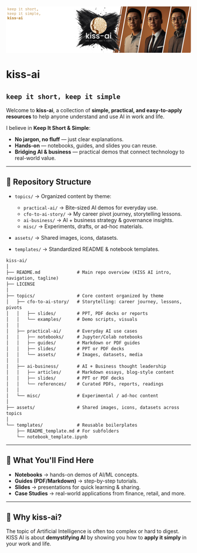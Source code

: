 ![](https://raw.githubusercontent.com/yYorky/kiss-ai/refs/heads/main/assets/Github%20Banner.jpg)

# kiss-ai 
## `keep it short, keep it simple`

Welcome to **kiss-ai**, a collection of **simple, practical, and easy-to-apply resources** 
to help anyone understand and use AI in work and life.

I believe in **Keep It Short & Simple**:
- **No jargon, no fluff** — just clear explanations.  
- **Hands-on** — notebooks, guides, and slides you can reuse.  
- **Bridging AI & business** — practical demos that connect technology to real-world value.  

---

## 📂 Repository Structure

- `topics/` → Organized content by theme:
  - `practical-ai/` → Bite-sized AI demos for everyday use. 
  - `cfo-to-ai-story/` → My career pivot journey, storytelling lessons.  
  - `ai-business/` → AI + business strategy & governance insights.  
  - `misc/` → Experiments, drafts, or ad-hoc materials.  

- `assets/` → Shared images, icons, datasets.  
- `templates/` → Standardized README & notebook templates.  

```
kiss-ai/
│
├── README.md              # Main repo overview (KISS AI intro, navigation, tagline)
├── LICENSE
│
├── topics/                # Core content organized by theme
│   ├── cfo-to-ai-story/   # Storytelling: career journey, lessons, pivots
│   │   ├── slides/        # PPT, PDF decks or reports
│   │   └── examples/      # Demo scripts, visuals
│   │
│   ├── practical-ai/      # Everyday AI use cases
│   │   ├── notebooks/     # Jupyter/Colab notebooks
│   │   ├── guides/        # Markdown or PDF guides
│   │   ├── slides/        # PPT or PDF decks
│   │   └── assets/        # Images, datasets, media
│   │
│   ├── ai-business/       # AI + Business thought leadership
│   │   ├── articles/      # Markdown essays, blog-style content
│   │   ├── slides/        # PPT or PDF decks
│   │   └── references/    # Curated PDFs, reports, readings
│   │
│   └── misc/              # Experimental / ad-hoc content
│
├── assets/                # Shared images, icons, datasets across topics
│
└── templates/             # Reusable boilerplates
    ├── README_template.md # For subfolders
    └── notebook_template.ipynb
```
---

## 🎯 What You'll Find Here
- **Notebooks** → hands-on demos of AI/ML concepts.  
- **Guides (PDF/Markdown)** → step-by-step tutorials.  
- **Slides** → presentations for quick learning & sharing.  
- **Case Studies** → real-world applications from finance, retail, and more.  

---

## 🚀 Why kiss-ai?
The topic of Artificial Intelligence is often too complex or hard to digest.  
KISS AI is about **demystifying AI** by showing you how to **apply it simply** in your work and life.


